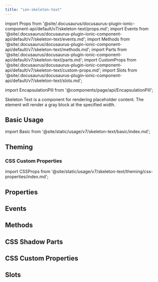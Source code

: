 ```yaml
---
title: "ion-skeleton-text"
---
```

import Props from '@site/.docusaurus/docusaurus-plugin-ionic-component-api/default/v7/skeleton-text/props.md';
import Events from '@site/.docusaurus/docusaurus-plugin-ionic-component-api/default/v7/skeleton-text/events.md';
import Methods from '@site/.docusaurus/docusaurus-plugin-ionic-component-api/default/v7/skeleton-text/methods.md';
import Parts from '@site/.docusaurus/docusaurus-plugin-ionic-component-api/default/v7/skeleton-text/parts.md';
import CustomProps from '@site/.docusaurus/docusaurus-plugin-ionic-component-api/default/v7/skeleton-text/custom-props.md';
import Slots from '@site/.docusaurus/docusaurus-plugin-ionic-component-api/default/v7/skeleton-text/slots.md';

<head>
  <title>Skeleton Text | Skeleton Loading Placeholder & Framework for Text</title>
  <meta name="description" content="ion-skeleton-text is a component for rendering placeholder content. The element will render a gray block at the specified width as a loading text framework." />
</head>

import EncapsulationPill from '@components/page/api/EncapsulationPill';

<EncapsulationPill type="shadow" />



Skeleton Text is a component for rendering placeholder content. The element will render a gray block at the specified width.

## Basic Usage

import Basic from '@site/static/usage/v7/skeleton-text/basic/index.md';

<Basic />

## Theming

### CSS Custom Properties

import CSSProps from '@site/static/usage/v7/skeleton-text/theming/css-properties/index.md';

<CSSProps />

## Properties
<Props />

## Events
<Events />

## Methods
<Methods />

## CSS Shadow Parts
<Parts />

## CSS Custom Properties
<CustomProps />

## Slots
<Slots />

